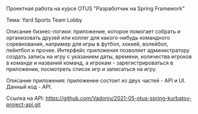 Проектная работа на курсе OTUS "Разработчик на Spring Framework"

Тема: Yard Sports Team Lobby

Описание бизнес-логики: приложение, которое помогает собрать и организовать друзей или коллег для какого-нибудь 
командного соревнования, например для игры в футбол, хоккей, волейбол, пейнтбол и прочее. Интерфейс приложения позволяет
администратору создать запись на игру с указанием даты, времени, количества игроков в команде и названий команд, а 
игрокам - зарегистрироваться в приложении, посмотреть список игр и записаться на игру.

Описание приложения: приложение состоит из двух частей - API и UI. Данный код - API.

Ссылка на API: https://github.com/Vadoniy/2021-05-otus-spring-kurbatov-project-api.git